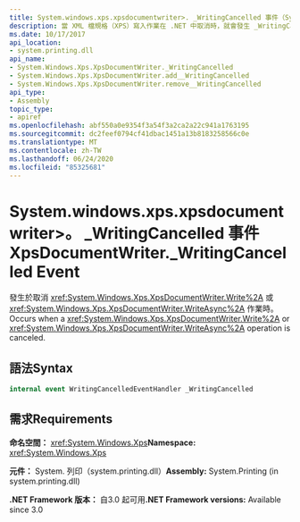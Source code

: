 ```yaml
---
title: System.windows.xps.xpsdocumentwriter>. _WritingCancelled 事件（System.web）
description: 當 XML 檔規格（XPS）寫入作業在 .NET 中取消時，就會發生 _WritingCancelled 事件。
ms.date: 10/17/2017
api_location:
- system.printing.dll
api_name:
- System.Windows.Xps.XpsDocumentWriter._WritingCancelled
- System.Windows.Xps.XpsDocumentWriter.add__WritingCancelled
- System.Windows.Xps.XpsDocumentWriter.remove__WritingCancelled
api_type:
- Assembly
topic_type:
- apiref
ms.openlocfilehash: abf550a0e9354f3a54f3a2ca2a22c941a1763195
ms.sourcegitcommit: dc2feef0794cf41dbac1451a13b8183258566c0e
ms.translationtype: MT
ms.contentlocale: zh-TW
ms.lasthandoff: 06/24/2020
ms.locfileid: "85325681"
---
```

# <a name="xpsdocumentwriter_writingcancelled-event"></a><span data-ttu-id="ca19e-103">System.windows.xps.xpsdocumentwriter>。 \_WritingCancelled 事件</span><span class="sxs-lookup"><span data-stu-id="ca19e-103">XpsDocumentWriter.\_WritingCancelled Event</span></span>

<span data-ttu-id="ca19e-104">發生於取消 <xref:System.Windows.Xps.XpsDocumentWriter.Write%2A> 或 <xref:System.Windows.Xps.XpsDocumentWriter.WriteAsync%2A> 作業時。</span><span class="sxs-lookup"><span data-stu-id="ca19e-104">Occurs when a <xref:System.Windows.Xps.XpsDocumentWriter.Write%2A> or <xref:System.Windows.Xps.XpsDocumentWriter.WriteAsync%2A> operation is canceled.</span></span>

## <a name="syntax"></a><span data-ttu-id="ca19e-105">語法</span><span class="sxs-lookup"><span data-stu-id="ca19e-105">Syntax</span></span>

``` csharp
internal event WritingCancelledEventHandler _WritingCancelled
```

## <a name="requirements"></a><span data-ttu-id="ca19e-106">需求</span><span class="sxs-lookup"><span data-stu-id="ca19e-106">Requirements</span></span>

<span data-ttu-id="ca19e-107">**命名空間：** <xref:System.Windows.Xps></span><span class="sxs-lookup"><span data-stu-id="ca19e-107">**Namespace:** <xref:System.Windows.Xps></span></span>

<span data-ttu-id="ca19e-108">**元件：** System. 列印（system.printing.dll）</span><span class="sxs-lookup"><span data-stu-id="ca19e-108">**Assembly:** System.Printing (in system.printing.dll)</span></span>

<span data-ttu-id="ca19e-109">**.NET Framework 版本：** 自3.0 起可用</span><span class="sxs-lookup"><span data-stu-id="ca19e-109">**.NET Framework versions:** Available since 3.0</span></span>
